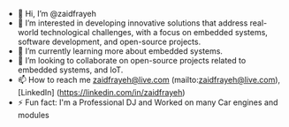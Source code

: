 - 👋 Hi, I’m @zaidfrayeh
- 👀 I’m interested in developing innovative solutions that address real-world technological challenges, with a focus on embedded systems, software development, and open-source projects.
- 🌱 I’m currently learning more about embedded systems.
- 💞️ I’m looking to collaborate on open-source projects related to embedded systems, and IoT.
- 📫 How to reach me zaidfrayeh@live.com (mailto:zaidfrayeh@live.com), [LinkedIn] (https://linkedin.com/in/zaidfrayeh)
- ⚡ Fun fact: I'm a Professional DJ and Worked on many Car engines and modules 



